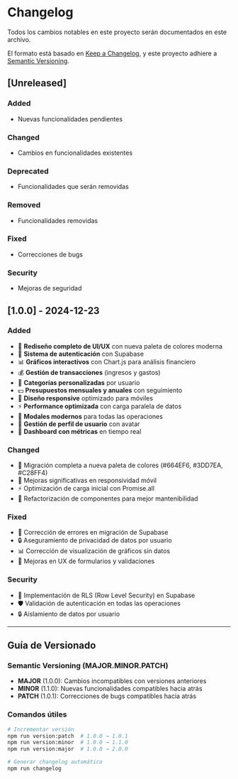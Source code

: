 # Changelog

Todos los cambios notables en este proyecto serán documentados en este archivo.

El formato está basado en [Keep a Changelog](https://keepachangelog.com/es-ES/1.0.0/),
y este proyecto adhiere a [Semantic Versioning](https://semver.org/spec/v2.0.0.html).

## [Unreleased]

### Added
- Nuevas funcionalidades pendientes

### Changed
- Cambios en funcionalidades existentes

### Deprecated
- Funcionalidades que serán removidas

### Removed
- Funcionalidades removidas

### Fixed
- Correcciones de bugs

### Security
- Mejoras de seguridad

## [1.0.0] - 2024-12-23

### Added
- 🎨 **Rediseño completo de UI/UX** con nueva paleta de colores moderna
- 🔐 **Sistema de autenticación** con Supabase
- 📊 **Gráficos interactivos** con Chart.js para análisis financiero
- 💰 **Gestión de transacciones** (ingresos y gastos)
- 📂 **Categorías personalizadas** por usuario
- 💵 **Presupuestos mensuales y anuales** con seguimiento
- 📱 **Diseño responsive** optimizado para móviles
- ⚡ **Performance optimizada** con carga paralela de datos
- 🔄 **Modales modernos** para todas las operaciones
- 👤 **Gestión de perfil de usuario** con avatar
- 🎯 **Dashboard con métricas** en tiempo real

### Changed
- 🎨 Migración completa a nueva paleta de colores (#664EF6, #3DD7EA, #C28FF4)
- 📱 Mejoras significativas en responsividad móvil
- ⚡ Optimización de carga inicial con Promise.all
- 🔧 Refactorización de componentes para mejor mantenibilidad

### Fixed
- 🐛 Corrección de errores en migración de Supabase
- 🔒 Aseguramiento de privacidad de datos por usuario
- 📊 Corrección de visualización de gráficos sin datos
- 🎯 Mejoras en UX de formularios y validaciones

### Security
- 🔐 Implementación de RLS (Row Level Security) en Supabase
- 🛡️ Validación de autenticación en todas las operaciones
- 🔒 Aislamiento de datos por usuario

---

## Guía de Versionado

### Semantic Versioning (MAJOR.MINOR.PATCH)

- **MAJOR** (1.0.0): Cambios incompatibles con versiones anteriores
- **MINOR** (1.1.0): Nuevas funcionalidades compatibles hacia atrás  
- **PATCH** (1.0.1): Correcciones de bugs compatibles hacia atrás

### Comandos útiles

```bash
# Incrementar versión
npm run version:patch  # 1.0.0 → 1.0.1
npm run version:minor  # 1.0.0 → 1.1.0  
npm run version:major  # 1.0.0 → 2.0.0

# Generar changelog automático
npm run changelog
``` 